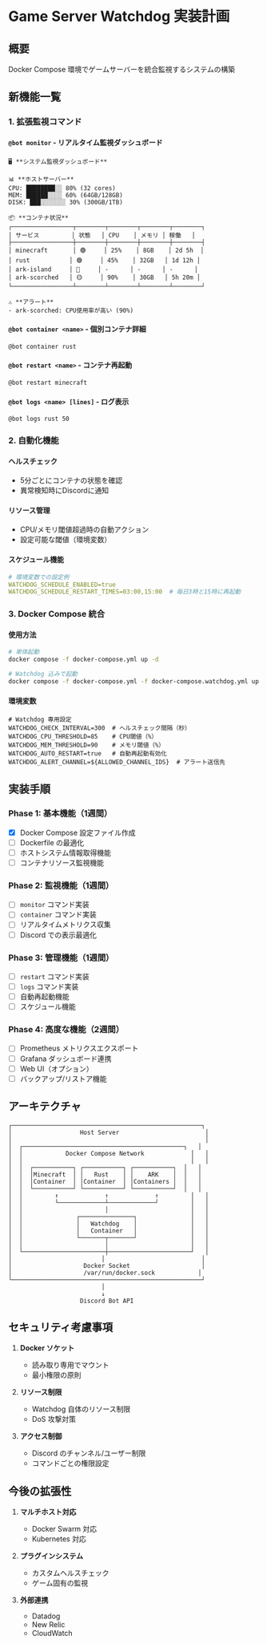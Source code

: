 # Game Server Watchdog 実装計画

## 概要
Docker Compose 環境でゲームサーバーを統合監視するシステムの構築

## 新機能一覧

### 1. 拡張監視コマンド

#### `@bot monitor` - リアルタイム監視ダッシュボード
```
🖥️ **システム監視ダッシュボード**

📊 **ホストサーバー**
CPU: ████████░░ 80% (32 cores)
MEM: ██████░░░░ 60% (64GB/128GB)
DISK: ███░░░░░░░ 30% (300GB/1TB)

📦 **コンテナ状況**
┌─────────────────┬────────┬────────┬────────┬────────┐
│ サービス         │ 状態   │ CPU    │ メモリ │ 稼働   │
├─────────────────┼────────┼────────┼────────┼────────┤
│ minecraft       │ 🟢     │ 25%    │ 8GB    │ 2d 5h  │
│ rust           │ 🟢     │ 45%    │ 32GB   │ 1d 12h │
│ ark-island     │ 🔴     │ -      │ -      │ -      │
│ ark-scorched   │ 🟡     │ 90%    │ 30GB   │ 5h 20m │
└─────────────────┴────────┴────────┴────────┴────────┘

⚠️ **アラート**
- ark-scorched: CPU使用率が高い (90%)
```

#### `@bot container <name>` - 個別コンテナ詳細
```
@bot container rust
```

#### `@bot restart <name>` - コンテナ再起動
```
@bot restart minecraft
```

#### `@bot logs <name> [lines]` - ログ表示
```
@bot logs rust 50
```

### 2. 自動化機能

#### ヘルスチェック
- 5分ごとにコンテナの状態を確認
- 異常検知時にDiscordに通知

#### リソース管理
- CPU/メモリ閾値超過時の自動アクション
- 設定可能な閾値（環境変数）

#### スケジュール機能
```yaml
# 環境変数での設定例
WATCHDOG_SCHEDULE_ENABLED=true
WATCHDOG_SCHEDULE_RESTART_TIMES=03:00,15:00  # 毎日3時と15時に再起動
```

### 3. Docker Compose 統合

#### 使用方法
```bash
# 単体起動
docker compose -f docker-compose.yml up -d

# Watchdog 込みで起動
docker compose -f docker-compose.yml -f docker-compose.watchdog.yml up -d
```

#### 環境変数
```env
# Watchdog 専用設定
WATCHDOG_CHECK_INTERVAL=300  # ヘルスチェック間隔（秒）
WATCHDOG_CPU_THRESHOLD=85    # CPU閾値（%）
WATCHDOG_MEM_THRESHOLD=90    # メモリ閾値（%）
WATCHDOG_AUTO_RESTART=true   # 自動再起動有効化
WATCHDOG_ALERT_CHANNEL=${ALLOWED_CHANNEL_IDS}  # アラート送信先
```

## 実装手順

### Phase 1: 基本機能（1週間）
- [x] Docker Compose 設定ファイル作成
- [ ] Dockerfile の最適化
- [ ] ホストシステム情報取得機能
- [ ] コンテナリソース監視機能

### Phase 2: 監視機能（1週間）
- [ ] `monitor` コマンド実装
- [ ] `container` コマンド実装
- [ ] リアルタイムメトリクス収集
- [ ] Discord での表示最適化

### Phase 3: 管理機能（1週間）
- [ ] `restart` コマンド実装
- [ ] `logs` コマンド実装
- [ ] 自動再起動機能
- [ ] スケジュール機能

### Phase 4: 高度な機能（2週間）
- [ ] Prometheus メトリクスエクスポート
- [ ] Grafana ダッシュボード連携
- [ ] Web UI（オプション）
- [ ] バックアップ/リストア機能

## アーキテクチャ

```
┌─────────────────────────────────────────────────────┐
│                   Host Server                        │
│                                                      │
│  ┌─────────────────────────────────────────────┐   │
│  │            Docker Compose Network             │   │
│  │                                               │   │
│  │  ┌───────────┐ ┌───────────┐ ┌───────────┐  │   │
│  │  │Minecraft  │ │   Rust    │ │    ARK    │  │   │
│  │  │Container  │ │Container  │ │Containers │  │   │
│  │  └───────────┘ └───────────┘ └───────────┘  │   │
│  │         ↑             ↑             ↑         │   │
│  │         └─────────────┴─────────────┘         │   │
│  │                       │                       │   │
│  │               ┌───────────────┐               │   │
│  │               │   Watchdog    │               │   │
│  │               │   Container   │               │   │
│  │               └───────┬───────┘               │   │
│  │                       │                       │   │
│  └───────────────────────┼───────────────────────┘   │
│                         │                           │
│                    Docker Socket                    │
│                    /var/run/docker.sock            │
└─────────────────────────────────────────────────────┘
                          │
                          ↓
                    Discord Bot API
```

## セキュリティ考慮事項

1. **Docker ソケット**
   - 読み取り専用でマウント
   - 最小権限の原則

2. **リソース制限**
   - Watchdog 自体のリソース制限
   - DoS 攻撃対策

3. **アクセス制御**
   - Discord のチャンネル/ユーザー制限
   - コマンドごとの権限設定

## 今後の拡張性

1. **マルチホスト対応**
   - Docker Swarm 対応
   - Kubernetes 対応

2. **プラグインシステム**
   - カスタムヘルスチェック
   - ゲーム固有の監視

3. **外部連携**
   - Datadog
   - New Relic
   - CloudWatch